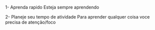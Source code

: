 
1- Aprenda rapido
	Esteja sempre aprendendo

2- Planeje seu tempo de atividade
	Para aprender qualquer coisa voce precisa de atenção/foco